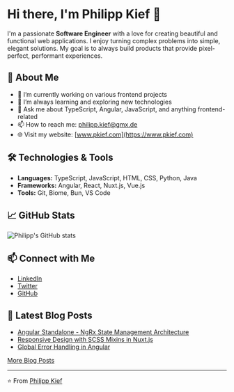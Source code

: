 # Hi there, I'm Philipp Kief 👋

I'm a passionate **Software Engineer** with a love for creating beautiful and functional web applications. I enjoy turning complex problems into simple, elegant solutions. My goal is to always build products that provide pixel-perfect, performant experiences.

## 🚀 About Me

- 🔭 I’m currently working on various frontend projects
- 🌱 I’m always learning and exploring new technologies
- 💬 Ask me about TypeScript, Angular, JavaScript, and anything frontend-related
- 📫 How to reach me: [philipp.kief@gmx.de](mailto:philipp.kief@gmx.de)
- 🌐 Visit my website: [www.pkief.com](https://www.pkief.com)

## 🛠️ Technologies & Tools

- **Languages:** TypeScript, JavaScript, HTML, CSS, Python, Java
- **Frameworks:** Angular, React, Nuxt.js, Vue.js
- **Tools:** Git, Biome, Bun, VS Code

## 📈 GitHub Stats

![Philipp's GitHub stats](https://github-readme-stats.vercel.app/api?username=PKief&show_icons=true&theme=transparent)

## 📫 Connect with Me

- [LinkedIn](https://www.linkedin.com/in/philipp-kief-5185102a9/)
- [Twitter](https://twitter.com/philippkief)
- [GitHub](https://github.com/pkief)

## 📝 Latest Blog Posts

<!-- BLOG-POST-LIST:START -->
- [Angular Standalone - NgRx State Management Architecture](https://www.pkief.com/blog/angular-standalone-ngrx-state-management-architecture)
- [Responsive Design with SCSS Mixins in Nuxt.js](https://www.pkief.com/blog/breakpoint-mixins)
- [Global Error Handling in Angular](https://www.pkief.com/blog/global-error-handling-in-angular)
<!-- BLOG-POST-LIST:END -->
[More Blog Posts](https://www.pkief.com/blog)

---
⭐️ From [Philipp Kief](https://github.com/pkief)